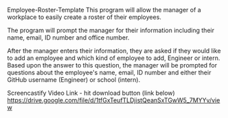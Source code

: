 Employee-Roster-Template
This program will allow the manager of a workplace to easily create a roster of their employees.

The program will prompt the manager for their information including their name, email, ID number and office number.

After the manager enters their information, they are asked if they would like to add an employee and which kind of employee to add, Engineer or intern. Based upon the answer to this question, the manager will be prompted for questions about the employee's name, email, ID number and either their GitHub username (Engineer) or school (intern).

Screencastify Video Link - hit download button (link below)
https://drive.google.com/file/d/1tfGxTeufTLDjistQeanSxTGwW5_7MYYv/view
